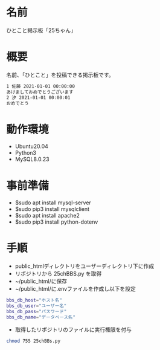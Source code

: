 # 名前
ひとこと掲示板「25ちゃん」

# 概要
名前、「ひとこと」を投稿できる掲示板です。
```bash
1 佐藤 2021-01-01 00:00:00
あけましておめでとうございます
2 汐 2021-01-01 00:00:01
おめでとう
```

# 動作環境
* Ubuntu20.04
* Python3
* MySQL8.0.23

# 事前準備
* $sudo apt install mysql-server
* $sudo pip3 install mysqlclient
* $sudo apt install apache2
* $sudo pip3 install python-dotenv

# 手順

* public_htmlディレクトリをユーザーディレクトリ下に作成
* リポジトリから 25chBBS.py を取得
* ~/public_html/に保存
* ~/public_html/に.envファイルを作成し以下を設定
```bash
bbs_db_host="ホスト名"
bbs_db_user="ユーザー名"
bbs_db_pass="パスワード"
bbs_db_name="データベース名"
```
* 取得したリポジトリのファイルに実行権限を付与
```bash
chmod 755 25chBBs.py
```


